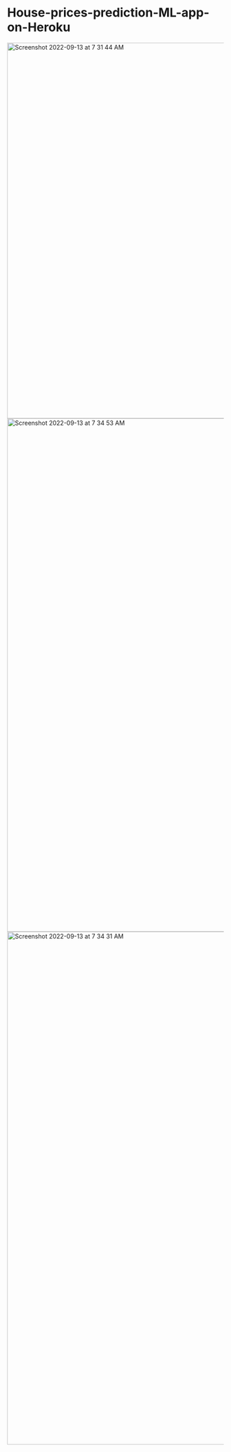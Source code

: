 # House-prices-prediction-ML-app-on-Heroku

<img width="873" alt="Screenshot 2022-09-13 at 7 31 44 AM" src="https://user-images.githubusercontent.com/63076797/189929163-11421e41-a4e9-4aa8-b6d8-7a1a59260735.png">

<img width="1193" alt="Screenshot 2022-09-13 at 7 34 53 AM" src="https://user-images.githubusercontent.com/63076797/189929851-63de2a97-8669-4e89-8685-48b68c80636a.png">

<img width="1192" alt="Screenshot 2022-09-13 at 7 34 31 AM" src="https://user-images.githubusercontent.com/63076797/189929869-6dd12afd-e5b9-4492-b31b-ca1d74611ac9.png">
